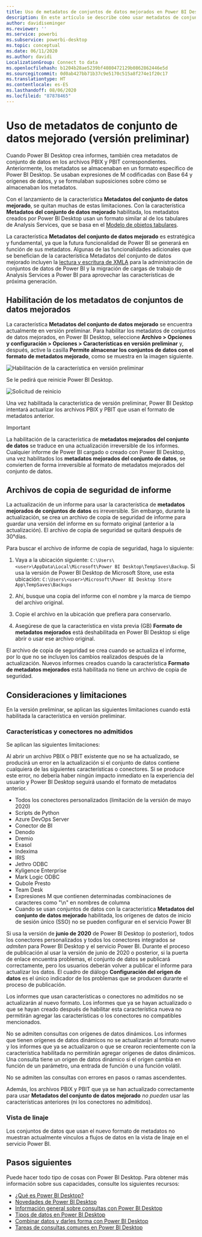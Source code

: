 ```yaml
---
title: Uso de metadatos de conjuntos de datos mejorados en Power BI Desktop (versión preliminar)
description: En este artículo se describe cómo usar metadatos de conjunto de datos mejorado en Power BI.
author: davidiseminger
ms.reviewer: ''
ms.service: powerbi
ms.subservice: powerbi-desktop
ms.topic: conceptual
ms.date: 06/11/2020
ms.author: davidi
LocalizationGroup: Connect to data
ms.openlocfilehash: b1204b28ae5239bf4080472129b0862862446e5d
ms.sourcegitcommit: 0d0ab427bb71b37c9e5170c515a8f274e1f20c17
ms.translationtype: HT
ms.contentlocale: es-ES
ms.lasthandoff: 08/06/2020
ms.locfileid: "87878465"
---
```

# <a name="using-enhanced-dataset-metadata-preview"></a>Uso de metadatos de conjunto de datos mejorado (versión preliminar)

Cuando Power BI Desktop crea informes, también crea metadatos de conjunto de datos en los archivos PBIX y PBIT correspondientes. Anteriormente, los metadatos se almacenaban en un formato específico de Power BI Desktop. Se usaban expresiones de M codificadas con Base 64 y orígenes de datos, y se formulaban suposiciones sobre cómo se almacenaban los metadatos.

Con el lanzamiento de la característica **Metadatos del conjunto de datos mejorado**, se quitan muchas de estas limitaciones. Con la característica **Metadatos del conjunto de datos mejorado** habilitada, los metadatos creados por Power BI Desktop usan un formato similar al de los tabulares de Analysis Services, que se basa en el [Modelo de objetos tabulares](/analysis-services/tom/introduction-to-the-tabular-object-model-tom-in-analysis-services-amo).


La característica **Metadatos del conjunto de datos mejorado** es estratégica y fundamental, ya que la futura funcionalidad de Power BI se generará en función de sus metadatos. Algunas de las funcionalidades adicionales que se benefician de la característica Metadatos del conjunto de datos mejorado incluyen la [lectura y escritura de XMLA](https://docs.microsoft.com/power-platform-release-plan/2019wave2/business-intelligence/xmla-readwrite) para la administración de conjuntos de datos de Power BI y la migración de cargas de trabajo de Analysis Services a Power BI para aprovechar las características de próxima generación.



## <a name="enable-enhanced-dataset-metadata"></a>Habilitación de los metadatos de conjuntos de datos mejorados

La característica **Metadatos del conjunto de datos mejorado** se encuentra actualmente en versión preliminar. Para habilitar los metadatos de conjuntos de datos mejorados, en Power BI Desktop, seleccione **Archivo > Opciones y configuración > Opciones > Características en versión preliminar** y, después, active la casilla **Permite almacenar los conjuntos de datos con el formato de metadatos mejorado**, como se muestra en la imagen siguiente. 

![Habilitación de la característica en versión preliminar](media/desktop-enhanced-dataset-metadata/enhanced-dataset-metadata-01.png)

Se le pedirá que reinicie Power BI Desktop.

![Solicitud de reinicio](media/desktop-enhanced-dataset-metadata/enhanced-dataset-metadata-02.png)

Una vez habilitada la característica de versión preliminar, Power BI Desktop intentará actualizar los archivos PBIX y PBIT que usan el formato de metadatos anterior. 

> [!IMPORTANT]
> La habilitación de la característica de **metadatos mejorados del conjunto de datos** se traduce en una actualización irreversible de los informes. Cualquier informe de Power BI cargado o creado con Power BI Desktop, una vez habilitados los **metadatos mejorados del conjunto de datos**, se convierten de forma irreversible al formato de metadatos mejorados del conjunto de datos.

## <a name="report-backup-files"></a>Archivos de copia de seguridad de informe

La actualización de un informe para usar la característica de **metadatos mejorados de conjuntos de datos** es irreversible. Sin embargo, durante la actualización, se crea un archivo de copia de seguridad de informe para guardar una versión del informe en su formato original (anterior a la actualización). El archivo de copia de seguridad se quitará después de 30°días. 

Para buscar el archivo de informe de copia de seguridad, haga lo siguiente:

1. Vaya a la ubicación siguiente: ```C:\Users\<user>\AppData\Local\Microsoft\Power BI Desktop\TempSaves\Backup```. Si usa la versión de Power BI Desktop de Microsoft Store, use esta ubicación: ```C:\Users\<user>\Microsoft\Power BI Desktop Store App\TempSaves\Backups``` 

2. Ahí, busque una copia del informe con el nombre y la marca de tiempo del archivo original.

3. Copie el archivo en la ubicación que prefiera para conservarlo.

4. Asegúrese de que la característica en vista previa (GB) **Formato de metadatos mejorados** está deshabilitada en Power BI Desktop si elige abrir o usar ese archivo original. 

El archivo de copia de seguridad se crea cuando se actualiza el informe, por lo que no se incluyen los cambios realizados después de la actualización. Nuevos informes creados cuando la característica **Formato de metadatos mejorados** está habilitada no tiene un archivo de copia de seguridad.


## <a name="considerations-and-limitations"></a>Consideraciones y limitaciones

En la versión preliminar, se aplican las siguientes limitaciones cuando está habilitada la característica en versión preliminar.

### <a name="unsupported-features-and-connectors"></a>Características y conectores no admitidos

Se aplican las siguientes limitaciones:

Al abrir un archivo PBIX o PBIT existente que no se ha actualizado, se producirá un error en la actualización si el conjunto de datos contiene cualquiera de las siguientes características o conectores. Si se produce este error, no debería haber ningún impacto inmediato en la experiencia del usuario y Power BI Desktop seguirá usando el formato de metadatos anterior.

* Todos los conectores personalizados (limitación de la versión de mayo 2020)
* Scripts de Python
* Azure DevOps Server
* Conector de BI
* Denodo
* Dremio
* Exasol
* Indexima
* IRIS
* Jethro ODBC
* Kyligence Enterprise
* Mark Logic ODBC
* Qubole Presto
* Team Desk
* Expresiones M que contienen determinadas combinaciones de caracteres como "\\n" en nombres de columna
* Cuando se usan conjuntos de datos con la característica **Metadatos del conjunto de datos mejorado** habilitada, los orígenes de datos de inicio de sesión único (SSO) no se pueden configurar en el servicio Power BI

Si usa la versión de **junio de 2020** de Power BI Desktop (o posterior), todos los conectores personalizados y todos los conectores integrados *se admiten* para Power BI Desktop y el servicio Power BI. Durante el proceso de publicación al usar la versión de junio de 2020 o posterior, si la puerta de enlace encuentra problemas, el conjunto de datos se publicará correctamente, pero los usuarios deberán volver a publicar el informe para actualizar los datos. El cuadro de diálogo **Configuración del origen de datos** es el único indicador de los problemas que se producen durante el proceso de publicación.

Los informes que usan características o conectores no admitidos no se actualizarán al nuevo formato. Los informes que ya se hayan actualizado o que se hayan creado después de habilitar esta característica nueva no permitirán agregar las características o los conectores no compatibles mencionados. 

No se admiten consultas con orígenes de datos dinámicos. Los informes que tienen orígenes de datos dinámicos no se actualizarán al formato nuevo y los informes que ya se actualizaron o que se crearon recientemente con la característica habilitada no permitirán agregar orígenes de datos dinámicos. Una consulta tiene un origen de datos dinámico si el origen cambia en función de un parámetro, una entrada de función o una función volátil. 

No se admiten las consultas con errores en pasos o ramas ascendentes. 

Además, los archivos PBIX y PBIT que ya se han actualizado correctamente para usar **Metadatos del conjunto de datos mejorado** *no pueden* usar las características anteriores (ni los conectores no admitidos).

### <a name="lineage-view"></a>Vista de linaje
Los conjuntos de datos que usan el nuevo formato de metadatos no muestran actualmente vínculos a flujos de datos en la vista de linaje en el servicio Power BI.

## <a name="next-steps"></a>Pasos siguientes

Puede hacer todo tipo de cosas con Power BI Desktop. Para obtener más información sobre sus capacidades, consulte los siguientes recursos:

* [¿Qué es Power BI Desktop?](../fundamentals/desktop-what-is-desktop.md)
* [Novedades de Power BI Desktop](../fundamentals/desktop-latest-update.md)
* [Información general sobre consultas con Power BI Desktop](../transform-model/desktop-query-overview.md)
* [Tipos de datos en Power BI Desktop](desktop-data-types.md)
* [Combinar datos y darles forma con Power BI Desktop](desktop-shape-and-combine-data.md)
* [Tareas de consultas comunes en Power BI Desktop](../transform-model/desktop-common-query-tasks.md)
